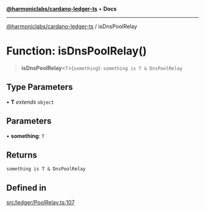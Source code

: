[**@harmoniclabs/cardano-ledger-ts**](../README.md) • **Docs**

***

[@harmoniclabs/cardano-ledger-ts](../globals.md) / isDnsPoolRelay

# Function: isDnsPoolRelay()

> **isDnsPoolRelay**\<`T`\>(`something`): `something is T & DnsPoolRelay`

## Type Parameters

• **T** *extends* `object`

## Parameters

• **something**: `T`

## Returns

`something is T & DnsPoolRelay`

## Defined in

[src/ledger/PoolRelay.ts:107](https://github.com/HarmonicLabs/cardano-ledger-ts/blob/94dd590ffe94133126b0d8d49920fc7b002e1975/src/ledger/PoolRelay.ts#L107)
